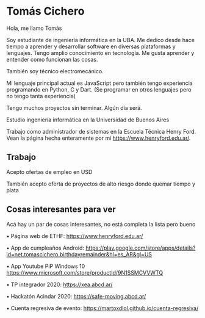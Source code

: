 # Tomás Cichero
Hola, me llamo Tomás

Soy estudiante de ingeniería informática en la UBA. Me dedico desde hace tiempo a aprender y desarrollar software en diversas plataformas y lenguajes. Tengo amplio conocimiento en tecnología. Me gusta aprender y entender como funcionan las cosas.

También soy técnico electromecánico.

Mi lenguaje principal actual es JavaScript pero también tengo experiencia programando en Python, C y Dart. (Se programar en otros lenguajes pero no tengo tanta experiencia)

Tengo muchos proyectos sin terminar. Algún día será.

Estudio ingeniería informática en la Universidad de Buenos Aires

Trabajo como administrador de sistemas en la Escuela Técnica Henry Ford. Vean la página hecha enteramente por mí https://www.henryford.edu.ar/.

## Trabajo

Acepto ofertas de empleo en USD

También acepto oferta de proyectos de alto riesgo donde quemar tiempo y plata

## Cosas interesantes para ver
Acá hay un par de cosas interesantes, no está completa la lista pero bueno

•	Página web de ETHF: https://www.henryford.edu.ar/

•	App de cumpleaños Android: https://play.google.com/store/apps/details?id=net.tomascichero.birthdayremainder&hl=es_AR&gl=US

•	App Youtube PiP Windows 10 https://www.microsoft.com/store/productId/9N1SSMCVVWTQ

•	TP integrador 2020: https://xea.abcd.ar/

•	Hackatón Acindar 2020: https://safe-moving.abcd.ar/

•	Cuenta regresiva de evento: https://martoxdlol.github.io/cuenta-regresiva/


